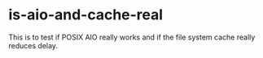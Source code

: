 is-aio-and-cache-real
=====================

This is to test if POSIX AIO really works and if the file system cache really reduces delay.